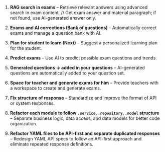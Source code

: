 1. **RAG search in exams** – Retrieve relevant answers using advanced search in exam content. 
// Get exam answer and material paragraph; if not found, use AI-generated answer only.
2. **Exams and AI corrections (Bank of questions)** – Automatically correct exams and manage a question bank with AI.
3. **Plan for student to learn (Next)** – Suggest a personalized learning plan for the student.
4. **Predict exams** – Use AI to predict possible exam questions and trends.
5. **Generated questions → added in your questions** – AI-generated questions are automatically added to your question set.
6. **Space for teacher and generate exams for him** – Provide teachers with a workspace to create and generate exams.

7. **Fix structure of response** – Standardize and improve the format of API or system responses.

8. **Refactor each module to follow `.service`, `.repository`, `.model` structure** – Separate business logic, data access, and data models for better code organization.

9. **Refactor YAML files to be API-first and separate duplicated responses** – Redesign YAML API specs to follow an API-first approach and eliminate repeated response definitions.